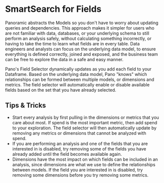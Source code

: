 # SmartSearch for Fields

Panoramic abstracts the Models so you don't have to worry about updating queries and dependencies. This approach makes it simpler for users who are not familiar with data, databases, or your underlying schema to still perform an analysis safely, without calculating something incorrectly, or having to take the time to learn what fields are in every table. Data engineers and analysts can focus on the underlying data model, to ensure everything is defined correctly, joined and exposed, and the business team can be free to explore the data in a safe and easy manner.

Pano's Field Selector dynamically updates as you add each field to your Dataframe. Based on the underlying data model, Pano "knows" which relationships can be formed between multiple models, or dimensions and metrics. The field selector will automatically enable or disable available fields based on the set that you have already selected. 

## Tips & Tricks

* Start every analysis by first pulling in the dimensions or metrics that you care about most. If spend is the most important metric, then add spend to your exploration. The field selector will then automatically update by removing any metrics or dimensions that cannot be analyzed with spend.
* If you are performing an analysis and one of the fields that you are interested in is disabled, try removing some of the fields you have already added until the field becomes available again.
* Dimensions have the most impact on which fields can be included in an analysis, since dimensions are what we use to define the relationships between models. If the field you are interested in is disabled, try removing some dimensions before you try removing some metrics.

